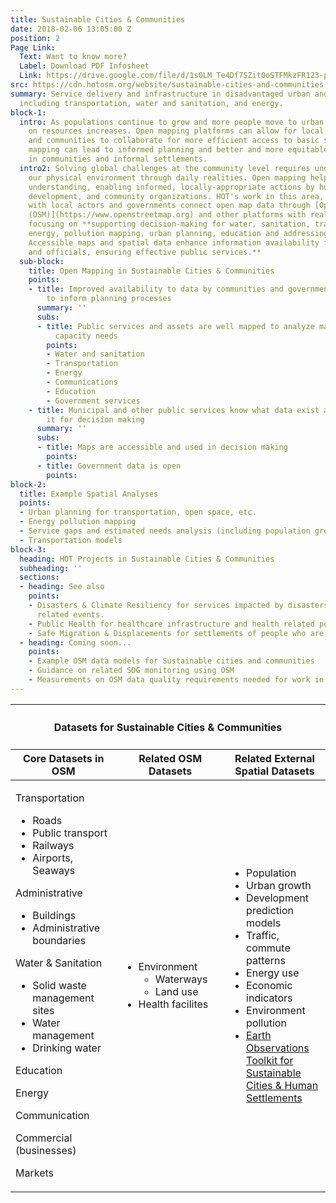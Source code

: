 ```yaml
---
title: Sustainable Cities & Communities
date: 2018-02-06 13:05:00 Z
position: 2
Page Link:
  Text: Want to know more?
  Label: Download PDF Infosheet
  Link: https://drive.google.com/file/d/1s0LM_Te4Df7SZit0oSTFMkzFR123-pKI/preview
src: https://cdn.hotosm.org/website/sustainable-cities-and-communities.svg
summary: Service delivery and infrastructure in disadvantaged urban and rural areas,
  including transportation, water and sanitation, and energy.
block-1:
  intro: As populations continue to grow and more people move to urban areas, stress
    on resources increases. Open mapping platforms can allow for local governments
    and communities to collaborate for more efficient access to basic services. Better
    mapping can lead to informed planning and better and more equitable living conditions
    in communities and informal settlements.
  intro2: Solving global challenges at the community level requires understanding
    our physical environment through daily realities. Open mapping helps develop this
    understanding, enabling informed, locally-appropriate actions by humanitarian,
    development, and community organizations. HOT's work in this area, in partnership
    with local actors and governments connect open map data through [OpenStreetMap
    (OSM)](https://www.openstreetmap.org) and other platforms with real-world applications,
    focusing on **supporting decision-making for water, sanitation, transportation,
    energy, pollution mapping, urban planning, education and addressing service gaps.
    Accessible maps and spatial data enhance information availability for communities
    and officials, ensuring effective public services.**
  sub-block:
    title: Open Mapping in Sustainable Cities & Communities
    points:
    - title: Improved availability to data by communities and government officials
        to inform planning processes
      summary: ''
      subs:
      - title: Public services and assets are well mapped to analyze maintenance and
          capacity needs
        points:
        - Water and sanitation
        - Transportation
        - Energy
        - Communications
        - Education
        - Government services
    - title: Municipal and other public services know what data exist and can use
        it for decision making
      summary: ''
      subs:
      - title: Maps are accessible and used in decision making
        points: 
      - title: Government data is open
        points: 
block-2:
  title: Example Spatial Analyses
  points:
  - Urban planning for transportation, open space, etc.
  - Energy pollution mapping
  - Service gaps and estimated needs analysis (including population growth)
  - Transportation models
block-3:
  heading: HOT Projects in Sustainable Cities & Communities
  subheading: ''
  sections:
  - heading: See also
    points:
    - Disasters & Climate Resiliency for services impacted by disasters and climate
      related events.
    - Public Health for healthcare infrastructure and health related pollution mapping.
    - Safe Migration & Displacements for settlements of people who are displaced.
  - heading: Coming soon...
    points:
    - Example OSM data models for Sustainable cities and communities
    - Guidance on related SDG monitoring using OSM
    - Measurements on OSM data quality requirements needed for work in this area
---
```


<table>
<colgroup>
<col width="10%" span="3" />
</colgroup>
<thead>
<tr>
<th colspan="3"><h4>Datasets for Sustainable Cities & Communities</h4></th>
</tr>
<tr>
<th>Core Datasets in OSM</th>
<th>Related OSM Datasets</th>
<th>Related External Spatial Datasets</th>
</tr>
</thead>
<tbody>
<tr>
<td>
<p>Transportation</p>
<ul>
<li>Roads</li>
<li>Public transport</li>
<li>Railways</li>
<li>Airports, Seaways</li>
</ul>
<p>Administrative</p>
<ul>
<li>Buildings</li>
<li>Administrative boundaries</li>
</ul>
<p>Water & Sanitation</p>
<ul>
<li>Solid waste management sites</li>
<li>Water management</li>
<li>Drinking water</li>
</ul>
<p>Education</p>
<p>Energy</p>
<p>Communication</p>
<p>Commercial (businesses)</p>
<p>Markets</p>
</td>
<td>
<ul>
<li>Environment<ul>
<li>Waterways</li>
<li>Land use</li>
</ul></li>
<li>Health facilites</li>
</ul>
</td>
<td>
<ul>
<li>Population</li>
<li>Urban growth</li>
<li>Development prediction models</li>
<li>Traffic, commute patterns</li>
<li>Energy use</li>
<li>Economic indicators</li>
<li>Environment pollution</li>
<li><a href="https://eotoolkit.unhabitat.org/">Earth Observations Toolkit for Sustainable Cities & Human Settlements</a></li>
</ul>
</td>
</tr></tbody></table>
